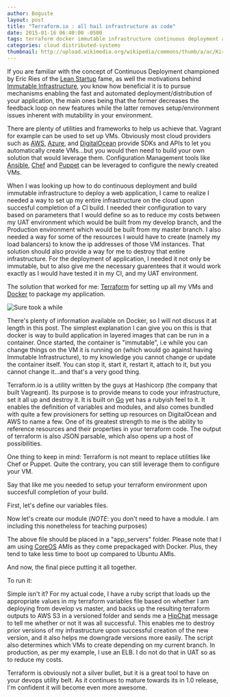 ```yaml
---
author: Boguste
layout: post
title: "Terraform.io : all hail infrastructure as code"
date: 2015-01-16 06:40:00 -0500
tags: terraform docker immutable infrastructure continuous deployment automated
categories: cloud distributed-systems
thumbnail: http://upload.wikimedia.org/wikipedia/commons/thumb/a/ac/Kirkuk_Infrastructure_Rebuild.jpg/640px-Kirkuk_Infrastructure_Rebuild.jpg
---
```


If you are familiar with the concept of Continuous Deployment championed by Eric Ries of the [Lean Startup](http://en.wikipedia.org/wiki/The_Lean_Startup) fame, as well the motivations behind [Immutable Infrastructure](http://blog.codeship.com/immutable-deployments/), you know how beneficial it is to pursue mechanisms enabling the fast and automated deployment/distribution of your application, the main ones being that the former decreases the feedback loop on new features while the latter removes setup/environment issues inherent with mutability in your environment.

There are plenty of utilities and frameworks to help us achieve that. Vagrant for example can be used to set up VMs. Obviously most cloud providers such as [AWS](http://aws.amazon.com/), [Azure](http://azure.microsoft.com/en-us/), and [DigitalOcean](https://www.digitalocean.com/) provide SDKs and APIs to let you automatically create VMs...but you would then need to build your own solution that would leverage them. Configuration Management tools like [Ansible](http://www.ansible.com/home), [Chef](https://www.chef.io/chef/) and [Puppet](http://puppetlabs.com/) can be leveraged to configure the newly created VMs.

When I was looking up how to do continuous deployment and build immutable infrastructure to deploy a web application, I came to realize I needed a way to set up my entire infrastructure on the cloud upon succesful completion of a CI build. I needed their configuration to vary based on parameters that I would define so as to reduce my costs between my UAT environment which would be built from my develop branch, and the Production environment which would be built from my master branch. I also needed a way for some of the resources I would have to create (namely my load balancers) to know the ip addresses of those VM instances. That solution should also provide a way for me to destroy that entire infrastructure. For the deployment of application, I needed it not only be immutable, but to also give me the necessary guarentees that it would work exactly as I would have tested it in my CI, and my UAT environment.

The solution that worked for me: [Terraform](https://terraform.io) for setting up all my VMs and [Docker](https://www.docker.com/) to package my application.

<img src="http://cdn.meme.am/instances/500x/58154129.jpg"  alt="Sure took a while"/>

There's plenty of information available on Docker, so I will not discuss it at length in this post. The simplest explanation I can give you on this is that docker is way to build application in layered images that can be run in a container. Once started, the container is "immutable", i.e while you can change things on the VM it is running on (which would go against having Immutable Infrastructure), to my knowledge you cannot change or update the container itself. You can stop it, start it, restart it, attach to it, but you cannot change it...and that's a very good thing.

Terraform.io is a utility written by the guys at Hashicorp (the company that built Vagreant). Its purpose is to provide means to code your infrastructure, set it all up and destroy it. It is built on [Go](https://golang.org/) yet has a rubyish feel to it. It enables the definition of variables and modules, and also comes bundled with quite a few provisioners for setting up resources on DigitalOcean and AWS to name a few. One of its greatest strength to me is the ability to reference resources and their properties in your terraform code. The output of terraform is also JSON parsable, which also opens up a host of possibilities.

One thing to keep in mind: Terraform is not meant to replace utilities like Chef or Puppet. Quite the contrary, you can still leverage them to configure your VM.

Say that like me you needed to setup your terraform environment upon succesfull completion of your build.

First, let's define our variables files.

<script src="https://gist.github.com/bhameyie/b46d46ef577e5f300196.js"></script>

Now let's create our module (*NOTE*: you don't need to have a module. I am including this nonetheless for teaching purposes)

<script src="https://gist.github.com/bhameyie/61889b8fe4b219e6cdce.js"></script>

The above file should be placed in a "app_servers" folder. Please note that I am using [CoreOS](https://coreos.com/) AMIs as they come prepackaged with Docker. Plus, they tend to take less time to boot up compared to Ubuntu AMIs.

And now, the final piece putting it all together.

<script src="https://gist.github.com/bhameyie/22688d3d6f1c4d2333bd.js"></script>

To run it:

<script src="https://gist.github.com/bhameyie/c3cecd65fe6179ab34a9.js"></script>

Simple isn't it? For my actual code, I have a ruby script that loads up the appropriate values in my terraform variables file based on whether I am deploying from develop vs master, and backs up the resulting terraform outputs to AWS S3 in a versioned folder and sends me a [HipChat](https://www.hipchat.com/) message to tell me whether or not it was all successful. This enables me to destroy prior versions of my infrastructure upon successful creation of the new version, and it also helps me downgrade versions more easily. The script also determines which VMs to create depending on my current branch. In production, as per my example, I use an ELB. I do not do that in UAT so as to reduce my costs.

Terraform is obviously not a silver bullet, but it is a great tool to have on your devops utility belt. As it continues to mature towards its in 1.0 release, I'm confident it will become even more awesome.
